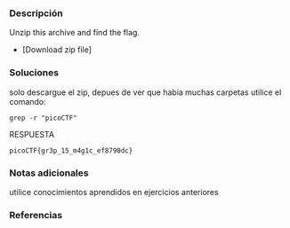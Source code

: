 ### Descripción 
Unzip this archive and find the flag.

- [Download zip file]
### Soluciones

solo descargue el zip, depues de ver que habia muchas carpetas utilice el comando:

```
grep -r "picoCTF"
```

RESPUESTA

```
picoCTF{gr3p_15_m4g1c_ef8790dc}
```


### Notas adicionales 

utilice conocimientos aprendidos en ejercicios anteriores

### Referencias 
